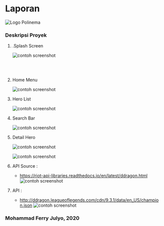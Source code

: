 # Laporan # 


![Logo Polinema](polinema.png)<br>



### Deskripsi Proyek

1. .Splash Screen<br>
   
   ![contoh screenshot](1.png)<br>


<br><br>

2. Home Menu<br>

    ![contoh screenshot](2.png)<br>

3. Hero List<br>

    ![contoh screenshot](5.png)<br>

4. Search Bar<br>

    ![contoh screenshot](6.png)<br>

5. Detail Hero<br>

    ![contoh screenshot](7.png)<br>

    ![contoh screenshot](8.png)<br>

6. API Source : 
    - https://riot-api-libraries.readthedocs.io/en/latest/ddragon.html
    ![contoh screenshot](9.png)<br>


7. API :    
    - http://ddragon.leagueoflegends.com/cdn/9.3.1/data/en_US/champion.json
    ![contoh screenshot](10.png)<br>


				






   
   

### Mohammad Ferry Julyo, 2020